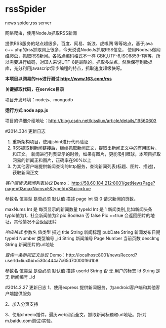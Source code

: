 rssSpider
=========

news spider,rss server

网络爬虫，使用NodeJs抓取RSS新闻

提供RSS服务的站点超级多，百度、网易、新浪、虎嗅网 等等站点，基于java  c++ php的rss抓取网上很多，今天说说NodeJs抓取RSS信息，
使用NodeJs做网络爬虫，抓取RSS新闻。各站点编码格式不一样 GBK,UTF-8,ISO8859-1等等，所以需要进行编码，对国人来说UTF-8是最酷的。抓取多站点，然后保存到数据库，充分利用javascript异步编程的特点，抓取速度超级快呀。

**本项目以网易的rss进行测试 http://www.163.com/rss**

**关键抓取代码，在service目录**

项目开发环境：nodejs、mongodb

**运行方式  node app.js**


项目的详细介绍地址：http://blog.csdn.net/kissliux/article/details/19560603

#2014.334  更新日志
1.  重新架构项目，使用jshint进行代码验证
2.  RSS抓取到新闻链接后，继续抓取新闻正文，提取出新闻正文中的有用图片、和正文。 新闻进行列表显示的时候，如果有图片，更能吸引眼球，本项目抓取网易的新闻正和图片，正确率在90%以上
3.  为其他客户端提供新闻查询的http服务，查询新闻列表(标题、图片、描述)，获取新闻正文

*客户端请求新闻列表协议*
Demo：
http://58.60.184.212:8001/getNewsPage?page=0&maxNums=5&typeId=3&pic=true

参数名	值类型	是否必须	默认值	描述
page	Int 	 否 	0	请求新闻的页数，

maxNums	Int 	是		每页显示的新闻数量
typeId	Int	是	1	新闻类别,比如新闻头条 typId值为1，社会新闻值为2
pic	Boolean  	否	false	Pic ==true 会返回图片的地址，其他情况不会返回图片

*响应格式*
参数名	值类型	描述
title   String	 新闻标题
pubDate 	String	新闻发布日期
typeId 	Number	类型编号
_id	String	新闻编号
Page	Number	当前页数
descImg	String 	新闻图片的url地址

*查询一条新闻正文协议*
Demo：http://localhost:8001/newsRecord?userId=liux&id=530c444a7c65d70000f9d1b8

参数名	值类型	是否必须	默认值	描述
userId	String 	否	无	用户的标志
Id	String	是	无	新闻编号 _id



#2014.2.27 更新日志
1、使用express 提供新闻服务，为android客户端和其他客户端提供服务

2、加入分页支持

3、使用chreeio插件，遍历web网页全文，抓取新闻标题和url地址。(针对m.baidu.com测试)实验。



